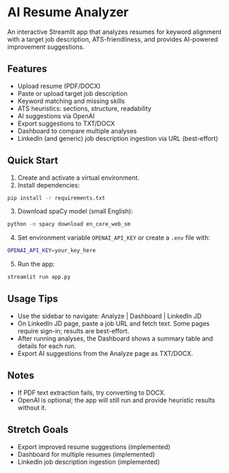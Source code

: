 # AI Resume Analyzer

An interactive Streamlit app that analyzes resumes for keyword alignment with a target job description, ATS-friendliness, and provides AI-powered improvement suggestions.

## Features
- Upload resume (PDF/DOCX)
- Paste or upload target job description
- Keyword matching and missing skills
- ATS heuristics: sections, structure, readability
- AI suggestions via OpenAI
- Export suggestions to TXT/DOCX
- Dashboard to compare multiple analyses
- LinkedIn (and generic) job description ingestion via URL (best-effort)

## Quick Start
1. Create and activate a virtual environment.
2. Install dependencies:
```bash
pip install -r requirements.txt
```
3. Download spaCy model (small English):
```bash
python -m spacy download en_core_web_sm
```
4. Set environment variable `OPENAI_API_KEY` or create a `.env` file with:
```bash
OPENAI_API_KEY=your_key_here
```
5. Run the app:
```bash
streamlit run app.py
```

## Usage Tips
- Use the sidebar to navigate: Analyze | Dashboard | LinkedIn JD
- On LinkedIn JD page, paste a job URL and fetch text. Some pages require sign-in; results are best-effort.
- After running analyses, the Dashboard shows a summary table and details for each run.
- Export AI suggestions from the Analyze page as TXT/DOCX.

## Notes
- If PDF text extraction fails, try converting to DOCX.
- OpenAI is optional; the app will still run and provide heuristic results without it.

## Stretch Goals
- Export improved resume suggestions (implemented)
- Dashboard for multiple resumes (implemented)
- LinkedIn job description ingestion (implemented)
